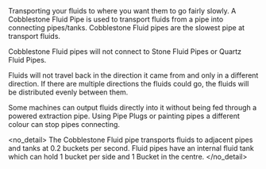<lore>
Transporting your fluids to where you want them to go fairly slowly.
</lore>
<no_lore>
A Cobblestone Fluid Pipe is used to transport fluids from a pipe into connecting pipes/tanks.
</no_lore>

<recipes stack="buildcrafttransport:pipe_fluids_cobblestone_colorless"/>

<chapter name="Pipe Mechanics"/>
Cobblestone Fluid pipes are the slowest pipe at transport fluids.

Cobblestone Fluid pipes will not connect to Stone Fluid Pipes or Quartz Fluid Pipes.

Fluids will not travel back in the direction it came from and only in a different direction.
If there are multiple directions the fluids could go, the fluids will be distributed evenly between them.

Some machines can output fluids directly into it without being fed through a powered extraction pipe.
Using Pipe Plugs or painting pipes a different colour can stop pipes connecting.

<no_detail>
The Cobblestone Fluid pipe transports fluids to adjacent pipes and tanks at 0.2 buckets per second.
Fluid pipes have an internal fluid tank which can hold 1 bucket per side and 1 Bucket in the centre.
</no_detail>

<usages stack="buildcrafttransport:pipe_fluids_cobblestone_colorless"/>